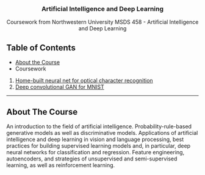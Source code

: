 <!-- HEADER -->
<br />
<p align="center">
  <h3 align="center">Artificial Intelligence and Deep Learning</h3>
  <p align="center">
     Coursework from Northwestern University MSDS 458 - Artificial Intelligence and Deep Learning
</p>


<!-- TABLE OF CONTENTS -->
## Table of Contents
* [About the Course](#about-the-course)
* Coursework
 1. [Home-built neural net for optical character recognition](https://github.com/christophrico/Artificial-Intelligence-and-Deep-Learning/tree/master/9x9_Neural_Net)
 2. [Deep convolutional GAN for MNIST](https://github.com/christophrico/Artificial-Intelligence-and-Deep-Learning/tree/master/dcgan)



---
<!-- ABOUT THE COURSE -->
## About The Course
An introduction to the field of artificial intelligence. Probability-rule-based generative models as well as discriminative models. Applications of artificial intelligence and deep learning in vision and language processing, best practices for building supervised learning models and, in particular, deep neural networks for classification and regression. Feature engineering, autoencoders, and strategies of unsupervised and semi-supervised learning, as well as reinforcement learning.

